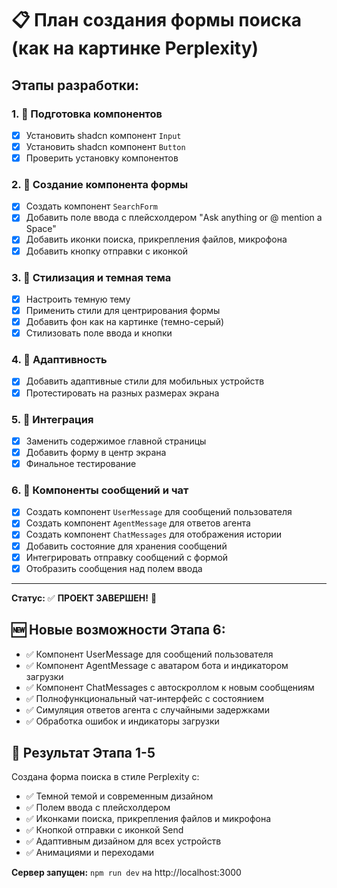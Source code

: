 # 📋 План создания формы поиска (как на картинке Perplexity)

## Этапы разработки:

### 1. 🔧 Подготовка компонентов
- [x] Установить shadcn компонент `Input`
- [x] Установить shadcn компонент `Button` 
- [x] Проверить установку компонентов

### 2. 🎨 Создание компонента формы
- [x] Создать компонент `SearchForm`
- [x] Добавить поле ввода с плейсхолдером "Ask anything or @ mention a Space"
- [x] Добавить иконки поиска, прикрепления файлов, микрофона
- [x] Добавить кнопку отправки с иконкой

### 3. 🌙 Стилизация и темная тема
- [x] Настроить темную тему
- [x] Применить стили для центрирования формы
- [x] Добавить фон как на картинке (темно-серый)
- [x] Стилизовать поле ввода и кнопки

### 4. 📱 Адаптивность 
- [x] Добавить адаптивные стили для мобильных устройств
- [x] Протестировать на разных размерах экрана

### 5. 🔗 Интеграция
- [x] Заменить содержимое главной страницы
- [x] Добавить форму в центр экрана
- [x] Финальное тестирование

### 6. 💬 Компоненты сообщений и чат
- [x] Создать компонент `UserMessage` для сообщений пользователя
- [x] Создать компонент `AgentMessage` для ответов агента
- [x] Создать компонент `ChatMessages` для отображения истории
- [x] Добавить состояние для хранения сообщений
- [x] Интегрировать отправку сообщений с формой
- [x] Отобразить сообщения над полем ввода

---
**Статус:** ✅ **ПРОЕКТ ЗАВЕРШЕН!** 🎉

## 🆕 Новые возможности Этапа 6:
- ✅ Компонент UserMessage для сообщений пользователя  
- ✅ Компонент AgentMessage с аватаром бота и индикатором загрузки
- ✅ Компонент ChatMessages с автоскроллом к новым сообщениям
- ✅ Полнофункциональный чат-интерфейс с состоянием
- ✅ Симуляция ответов агента с случайными задержками
- ✅ Обработка ошибок и индикаторы загрузки 

## 🚀 Результат Этапа 1-5
Создана форма поиска в стиле Perplexity с:
- ✅ Темной темой и современным дизайном
- ✅ Полем ввода с плейсхолдером 
- ✅ Иконками поиска, прикрепления файлов и микрофона
- ✅ Кнопкой отправки с иконкой Send
- ✅ Адаптивным дизайном для всех устройств
- ✅ Анимациями и переходами

**Сервер запущен:** `npm run dev` на http://localhost:3000 